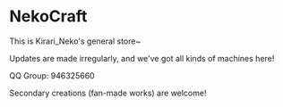 # NekoCraft

This is Kirari_Neko's general store~

Updates are made irregularly, and we've got all kinds of machines here!

QQ Group: 946325660

Secondary creations (fan-made works) are welcome!
